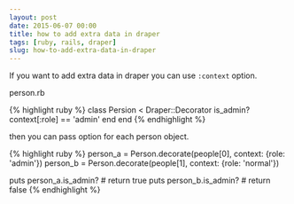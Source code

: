 ```yaml
---
layout: post
date: 2015-06-07 00:00
title: how to add extra data in draper
tags: [ruby, rails, draper]
slug: how-to-add-extra-data-in-draper
---
```


If you want to add extra data in draper you can use `:context` option.

person.rb

{% highlight ruby %}
class Persion < Draper::Decorator
  is_admin?
    context[:role] == 'admin'
  end
end
{% endhighlight %}

then you can pass option for each person object.

{% highlight ruby %}
  person_a = Person.decorate(people[0], context: {role: 'admin'})
  person_b = Person.decorate(people[1], context: {role: 'normal'})

  puts person_a.is_admin? # return true
  puts person_b.is_admin? # return false
{% endhighlight %}
